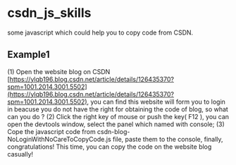 # csdn_js_skills
some javascript which could help you to copy code from CSDN.
## Example1
(1) Open the website blog on CSDN [https://ylqb196.blog.csdn.net/article/details/126435370?spm=1001.2014.3001.5502](https://ylqb196.blog.csdn.net/article/details/126435370?spm=1001.2014.3001.5502), you  can find this website will form you to login in beacuse you do not have the right for obtaining the code of blog, so what can you do ?
(2) Click the right key of mouse or push the key( F12 ), you can open the devtools window, select the panel which named with console;
(3) Cope the javascript code from csdn-blog-NoLoginWithNoCareToCopyCode.js file, paste them to the console, finally,  congratulations! This time, you can copy the code on the website blog casually!
